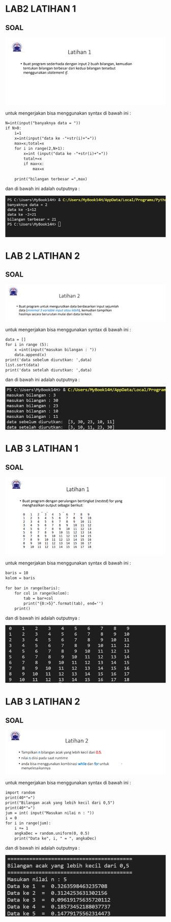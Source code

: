 # LAB2 LATIHAN 1

## SOAL

![img](gambar/tugas1.PNG)

untuk mengerjakan bisa menggunakan syntax di bawah ini :

    N=int(input("banyaknya data = "))
    if N>0:
        i=1
        x=int(input("data ke -"+str(i)+"="))
        max=x;total=x
        for i in range(2,N+1):
            x=int (input("data ke -"+str(i)+"="))
            total+=x
            if max<x:
                max=x

        print("bilangan terbesar =",max)

dan di bawah ini adalah outputnya :

![img](gambar/outputl2l1.PNG)

# LAB 2 LATIHAN 2

## SOAL

![img](gambar/tugas2.PNG)

untuk mengerjakan bisa menggunakan syntax di bawah ini :

    data = []
    for i in range (5):
        x =int(input("masukan bilangan : "))
        data.append(x)
    print('data sebelum diurutkan: ',data)
    list.sort(data)
    print('data setelah diurutkan: ',data)

dan di bawah ini adalah outputnya :

![img](gambar/outputl2l2.PNG)

# LAB 3 LATIHAN 1

## SOAL

![img](gambar/tugas3.PNG)

untuk mengerjakan bisa menggunakan syntax di bawah ini :

    baris = 10
    kolom = baris

    for bar in range(baris):
        for col in range(kolom):
            tab = bar+col
            print("{0:>5}".format(tab), end='')
        print()

dan di bawah ini adalah outputnya :

![img](gambar/outputl3l1.PNG)

# LAB 3 LATIHAN 2

## SOAL

![img](gambar/tugas4.PNG)

untuk mengerjakan bisa menggunakan syntax di bawah ini :

    import random
    print(40*"=")
    print("Bilangan acak yang lebih kecil dari 0,5")
    print(40*"=")
    jum = int( input("Masukan nilai n : "))
    i = 0
    for i in range(jum):
        i += 1
        angkaDec = random.uniform(0, 0.5)
        print("Data ke", i, " = ", angkaDec)

dan di bawah ini adalah outputnya :

![img](gambar/outputl3l2.PNG)


